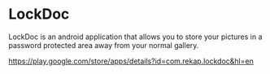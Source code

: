 # LockDoc

LockDoc is an android application that allows you to store your pictures in a password protected area away from
your normal gallery.

https://play.google.com/store/apps/details?id=com.rekap.lockdoc&hl=en
